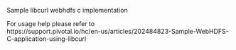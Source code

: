 <p>Sample libcurl webhdfs c implementation</p>
<p></p>
For usage help please refer to<br>
https://support.pivotal.io/hc/en-us/articles/202484823-Sample-WebHDFS-C-application-using-libcurl

